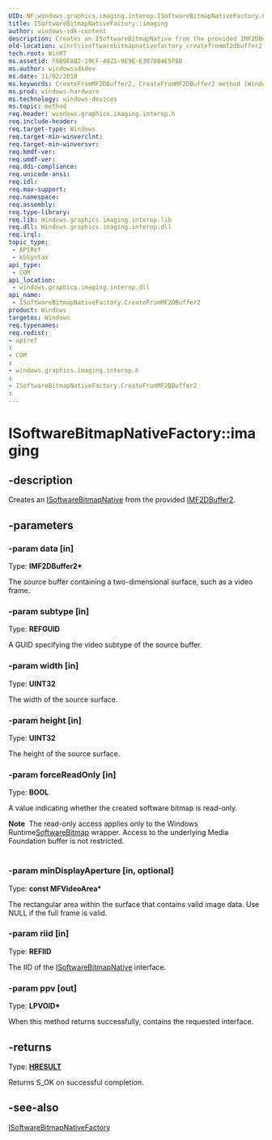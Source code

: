 ```yaml
---
UID: NF:windows.graphics.imaging.interop.ISoftwareBitmapNativeFactory.CreateFromMF2DBuffer2
title: ISoftwareBitmapNativeFactory::imaging
author: windows-sdk-content
description: Creates an ISoftwareBitmapNative from the provided IMF2DBuffer2.
old-location: winrt\isoftwarebitmapnativefactory_createfrommf2dbuffer2.htm
tech.root: WinRT
ms.assetid: F6B9E8B2-19CF-4921-9E9E-E387084E5F8B
ms.author: windowssdkdev
ms.date: 11/02/2018
ms.keywords: CreateFromMF2DBuffer2, CreateFromMF2DBuffer2 method [Windows Runtime], CreateFromMF2DBuffer2 method [Windows Runtime],ISoftwareBitmapNativeFactory interface, ISoftwareBitmapNativeFactory interface [Windows Runtime],CreateFromMF2DBuffer2 method, ISoftwareBitmapNativeFactory.CreateFromMF2DBuffer2, ISoftwareBitmapNativeFactory.imaging, ISoftwareBitmapNativeFactory::CreateFromMF2DBuffer2, ISoftwareBitmapNativeFactory::imaging, windows/ISoftwareBitmapNativeFactory::CreateFromMF2DBuffer2, winrt.isoftwarebitmapnativefactory_createfrommf2dbuffer2
ms.prod: windows-hardware
ms.technology: windows-devices
ms.topic: method
req.header: windows.graphics.imaging.interop.h
req.include-header: 
req.target-type: Windows
req.target-min-winverclnt: 
req.target-min-winversvr: 
req.kmdf-ver: 
req.umdf-ver: 
req.ddi-compliance: 
req.unicode-ansi: 
req.idl: 
req.max-support: 
req.namespace: 
req.assembly: 
req.type-library: 
req.lib: Windows.graphics.imaging.interop.lib
req.dll: Windows.graphics.imaging.interop.dll
req.irql: 
topic_type:
 - APIRef
 - kbSyntax
api_type:
 - COM
api_location:
 - windows.graphics.imaging.interop.dll
api_name:
 - ISoftwareBitmapNativeFactory.CreateFromMF2DBuffer2
product: Windows
targetos: Windows
req.typenames: 
req.redist: 
- apiref
: 
- COM
: 
- windows.graphics.imaging.interop.h
: 
- ISoftwareBitmapNativeFactory.CreateFromMF2DBuffer2
: 
---
```


# ISoftwareBitmapNativeFactory::imaging


## -description


Creates an <a href="https://msdn.microsoft.com/9EB9C74E-A056-4A40-AFAD-0056E139BA28">ISoftwareBitmapNative</a>  from the provided <a href="https://msdn.microsoft.com/BFA73B1A-F8A7-4100-9DBD-234CCA06F9F5">IMF2DBuffer2</a>.


## -parameters




### -param data [in]

Type: <b>IMF2DBuffer2*</b>

The source buffer containing a two-dimensional surface, such as a video frame.


### -param subtype [in]

Type: <b>REFGUID</b>

A GUID specifying the video subtype of the source buffer.


### -param width [in]

Type: <b>UINT32</b>

The width of the source surface.


### -param height [in]

Type: <b>UINT32</b>

The height of the source surface.


### -param forceReadOnly [in]

Type: <b>BOOL</b>

A value indicating whether the created software bitmap is read-only.

<div class="alert"><b>Note</b>  The read-only access applies only to the Windows Runtime<a href="https://msdn.microsoft.com/cf4130af-344e-454e-ab61-a8238db94a06">SoftwareBitmap</a> wrapper. Access to the underlying Media Foundation buffer is not restricted.</div>
<div> </div>

### -param minDisplayAperture [in, optional]

Type: <b>const MFVideoArea*</b>

The rectangular area within the surface that contains valid image data. Use NULL if the full frame is valid.


### -param riid [in]

Type: <b>REFIID</b>

The IID of the <a href="https://msdn.microsoft.com/9EB9C74E-A056-4A40-AFAD-0056E139BA28">ISoftwareBitmapNative</a> interface.


### -param ppv [out]

Type: <b>LPVOID*</b>

When this method returns successfully, contains the requested interface.


## -returns



Type: <b><a href="455d07e9-52c3-4efb-a9dc-2955cbfd38cc">HRESULT</a></b>

Returns S_OK on successful completion.




## -see-also




<a href="https://msdn.microsoft.com/613BFE81-AC55-4786-B6BD-0FFB7506D7F1">ISoftwareBitmapNativeFactory</a>
 

 

